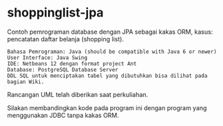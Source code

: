# shoppinglist-jpa

Contoh pemrograman database dengan JPA sebagai kakas ORM, kasus: pencatatan daftar belanja (shopping list). 
```
Bahasa Pemrograman: Java (should be compatible with Java 6 or newer)
User Interface: Java Swing
IDE: Netbeans 12 dengan format project Ant
Database: PostgreSQL Database Server
DDL SQL untuk menciptakan tabel yang dibutuhkan bisa dilihat pada bagian Wiki.
```
Rancangan UML telah diberikan saat perkuliahan.

Silakan membandingkan kode pada program ini dengan program yang menggunakan JDBC tanpa kakas ORM.
